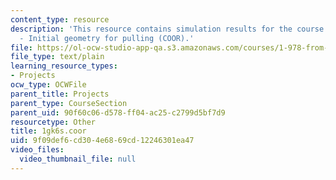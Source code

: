 ```yaml
---
content_type: resource
description: 'This resource contains simulation results for the course projects: NAMD
  - Initial geometry for pulling (COOR).'
file: https://ol-ocw-studio-app-qa.s3.amazonaws.com/courses/1-978-from-nano-to-macro-introduction-to-atomistic-modeling-techniques-january-iap-2007/9f09def6cd304e6869cd12246301ea47_1gk6s.coor
file_type: text/plain
learning_resource_types:
- Projects
ocw_type: OCWFile
parent_title: Projects
parent_type: CourseSection
parent_uid: 90f60c06-d578-ff04-ac25-c2799d5bf7d9
resourcetype: Other
title: 1gk6s.coor
uid: 9f09def6-cd30-4e68-69cd-12246301ea47
video_files:
  video_thumbnail_file: null
---
```

